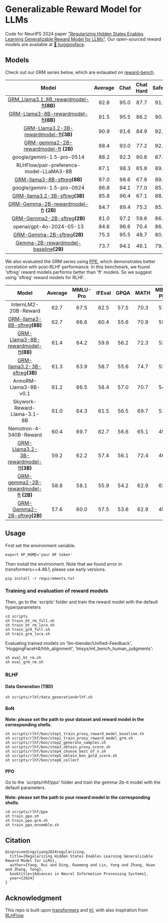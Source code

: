# Generalizable Reward Model for LLMs
Code for NeurIPS 2024 paper ["Regularizing Hidden States Enables Learning Generalizable Reward Model for LLMs"](https://arxiv.org/abs/2406.10216). Our open-sourced reward models are available at [🤗 huggingface](https://huggingface.co/collections/Ray2333/grm-66882bdf7152951779506c7b).


## Models

Check out our GRM series below, which are evlauated on [reward-bench](https://huggingface.co/spaces/allenai/reward-bench).



|       Model               | Average       |  Chat     |     Chat Hard      |     Safety      |     Reasoning     |   
|:-------------------------:|:-------------:|:---------:|:---------:|:--------:|:-----------:|
|[GRM_Llama3.1_8B_rewardmodel-ft](https://huggingface.co/Ray2333/GRM_Llama3.1_8B_rewardmodel-ft)**(8B)**| 92.6|95.0 |87.7|91.4|96.4| 
|[GRM-Llama3-8B-rewardmodel-ft](https://huggingface.co/Ray2333/GRM-Llama3-8B-rewardmodel-ft)**(8B)**|91.5|95.5|86.2|90.8|93.6|
|[GRM-Llama3.2-3B-rewardmodel-ft](https://huggingface.co/Ray2333/GRM-Llama3.2-3B-rewardmodel-ft)**(3B)**|90.9|91.6|84.9|92.7|94.6|
| [GRM-gemma2-2B-rewardmodel-ft](https://huggingface.co/Ray2333/GRM-gemma2-2B-rewardmodel-ft) **(2B)**| 88.4 | 93.0 | 77.2 | 92.2 | 91.2 |
| google/gemini-1.5-pro-0514 | 88.2 | 92.3 | 80.6 | 87.9 |92.0 |
|RLHFlow/pair-preference-model-LLaMA3-8B |87.1 | 98.3 | 65.8|89.7|94.7|
|[GRM-llama3-8B-sftreg](https://huggingface.co/Ray2333/GRM-llama3-8B-sftreg)**(8B)**|87.0|98.6|67.8|89.2|92.3|
|google/gemini-1.5-pro-0924 | 86.8 | 94.1|77.0|85.8 |90.2|
|[GRM-llama3.2-3B-sftreg](https://huggingface.co/Ray2333/GRM-llama3.2-3B-sftreg)**(3B)**|85.8|96.4|67.1|88.2|91.6|
|[GRM-Gemma-2B-rewardmodel-ft](https://huggingface.co/Ray2333/GRM-Gemma-2B-rewardmodel-ft) **(2B)**|  84.7 | 89.4 | 75.2 | 85.5 | 88.8 |
|  [GRM-Gemma2-2B-sftreg](https://huggingface.co/Ray2333/GRM-Gemma2-2B-sftreg)**(2B)** | 81.0 |  97.2    |  59.6 | 86.9 |   80.3 |
| openai/gpt-4o-2024-05-13 | 84.6|	96.6	| 70.4	| 86.5	| 84.9 |
|  [GRM-Gemma-2B-sftreg](https://huggingface.co/Ray2333/GRM-Gemma-2B-sftreg)**(2B)** | 75.3    |   95.5  |  48.7 |   80.0 | 76.8     |  
|  [Gemma-2B-rewardmodel-baseline](https://huggingface.co/Ray2333/Gemma-2B-rewardmodel-baseline)**(2B)** | 73.7    |   94.1  |  46.1 |  79.6 |  75.0   |  



We also evaluated the GRM series using [PPE](https://github.com/lmarena/PPE/tree/main), which demonstrates better correlation with post-RLHF performance. In this benchmark, we found 'sftreg' reward models performs better than 'ft' models. So we suggest using 'sftreg' reward models for RLHF.

|       Model               | Average       |  MMLU-Pro    |   IFEval |    GPQA    |  MATH       |       MBPP-Plus   |   Human Preference |
|:-------------------------:|:-------------:|:---------:|:---------:|:--------:|:-----------:|   :-----------:  |:-----------:  |
| InternLM2-20B-Reward | 62.7 | 67.5  | 62.5 | 57.5 | 70.3 | 57.6 | 61.0 |
|[GRM-llama3-8B-sftreg](https://huggingface.co/Ray2333/GRM-llama3-8B-sftreg)**(8B)**| 62.7 | 66.6 | 60.4| 55.6| 70.9|   59.5    | 63.4|
|[GRM-Llama3-8B-rewardmodel-ft](https://huggingface.co/Ray2333/GRM-Llama3-8B-rewardmodel-ft)**(8B)**| 61.4 | 64.2 | 59.6 | 56.2 | 72.3 | 53.3 | 62.5 |
|[GRM-llama3.2-3B-sftreg](https://huggingface.co/Ray2333/GRM-llama3.2-3B-sftreg)**(3B)**|  61.3  |63.9 |58.7   | 55.6| 74.7| 53.1 |  62.0     |
| ArmoRM-Llama3-8B-v0.1 | 61.2  | 66.5 | 58.4 | 57.0 | 70.7 | 54.2 | 60.6| 
|Skywork-Reward-Llama-3.1-8B | 61.0 |  64.3 | 61.5 | 56.5 | 69.7 | 51.6   | 62.4|
|Nemotron-4-340B-Reward | 60.4| 69.7 | 62.7 | 56.6 | 65.1 | 49.2 | 59.3 |
|[GRM-Llama3.2-3B-rewardmodel-ft](https://huggingface.co/Ray2333/GRM-Llama3.2-3B-rewardmodel-ft)**(3B)**| 59.2 | 62.2 | 57.4 | 56.1 | 72.4 | 46.2 | 60.8 |
| [GRM-gemma2-2B-rewardmodel-ft](https://huggingface.co/Ray2333/GRM-gemma2-2B-rewardmodel-ft) **(2B)**| 58.8 | 58.1 | 55.9 | 54.2 | 62.9 | 62.1 | 59.6 |
|  [GRM-Gemma2-2B-sftreg](https://huggingface.co/Ray2333/GRM-Gemma2-2B-sftreg)**(2B)** | 57.6  | 60.0 | 57.5 | 53.6 | 62.9 | 49.7 | 61.9 |



## Usage 
First set the environment variable.
```
export HF_HOME='your HF token'
```
Then install the environment. Note that we found error in transformers==4.46.1, please use early versions.
```
pip install -r requirements.txt
```

### Training and evaluation of reward models
Then, go to the `scripts' folder and train the reward model with the default hyperparameters
```
cd scripts
sh train_bt_rm_full.sh
sh train_bt_rm_lora.sh
sh train_grm_full.sh
sh train_grm_lora.sh
```

Evaluating trained models on 'llm-blender/Unified-Feedback', 'HuggingFaceH4/hhh_alignment', 'lmsys/mt_bench_human_judgments':
```
sh eval_bt_rm.sh
sh eval_grm_rm.sh
```

### RLHF

#### Data Generation (TBD)

```
sh scripts/rlhf/data_generation4rlhf.sh
```

#### BoN

**Note: please set the path to your dataset and reward model in the corresponding shells.**
```
sh scripts/rlhf/bon/step1_train_proxy_reward_model_baseline.sh
sh scripts/rlhf/bon/step1_train_proxy_reward_model_grm.sh
sh scripts/rlhf/bon/step2_generate_samples.sh
sh scripts/rlhf/bon/step3_obtain_proxy_score.sh
sh scripts/rlhf/bon/step4_choose_best_of_n.sh
sh scripts/rlhf/bon/step5_obtain_bon_gold_score.sh
sh scripts/rlhf/bon/step6_collect
```

#### PPO
Go to the `scripts/rlhf/ppo' folder and train the gemma-2b-it model with the default parameters.

**Note: please set the path to your reward model in the corresponding shells.**
```
cd scripts/rlhf/ppo
sh train_ppo.sh
sh train_ppo.grm.sh
sh train_ppo_ensemble.sh
```


## Citation

```
@inproceedings{yang2024regularizing,
  title={Regularizing Hidden States Enables Learning Generalizable Reward Model for LLMs},
  author={Yang, Rui and Ding, Ruomeng and Lin, Yong and Zhang, Huan and Zhang, Tong},
  booktitle={Advances in Neural Information Processing Systems},
  year={2024}
}
```

## Acknowledgment
This repo is built upon [transformers](https://github.com/huggingface/transformers) and [trl](https://github.com/huggingface/trl), with also inspiration from [RLHFlow](https://github.com/RLHFlow/RLHF-Reward-Modeling). 


